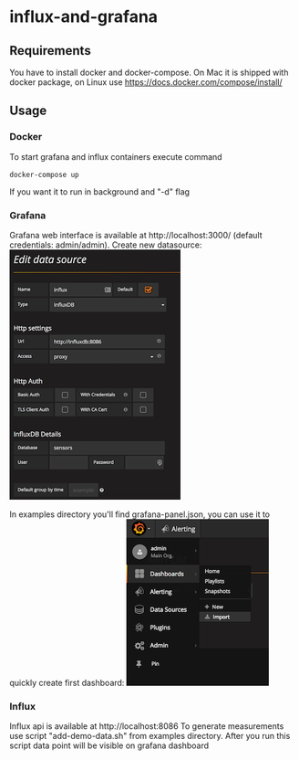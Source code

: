 # influx-and-grafana

## Requirements

You have to install docker and docker-compose. On Mac it is shipped with docker package, on Linux use https://docs.docker.com/compose/install/

## Usage

### Docker

To start grafana and influx containers execute command

    docker-compose up

If you want it to run in background and "-d" flag

### Grafana 

Grafana web interface is available at http://localhost:3000/ (default credentials: admin/admin).
Create new datasource:
![Grafana data source](docs/images/grafana-data-source.png?raw=true)

In examples directory you'll find grafana-panel.json, you can use it to quickly create first dashboard:
![Grafana dashboard import](docs/images/grafana-dashboard-import.png?raw=true)


### Influx

Influx api is available at http://localhost:8086
To generate measurements use script "add-demo-data.sh" from examples directory. After you run this script data point will be visible on grafana dashboard
